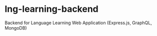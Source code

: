 # lng-learning-backend
Backend for Language Learning Web Application (Express.js, GraphQL, MongoDB)
